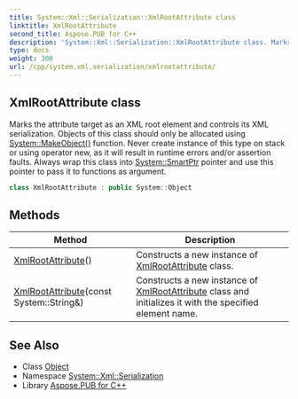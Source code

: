 ```yaml
---
title: System::Xml::Serialization::XmlRootAttribute class
linktitle: XmlRootAttribute
second_title: Aspose.PUB for C++
description: 'System::Xml::Serialization::XmlRootAttribute class. Marks the attribute target as an XML root element and controls its XML serialization. Objects of this class should only be allocated using System::MakeObject() function. Never create instance of this type on stack or using operator new, as it will result in runtime errors and/or assertion faults. Always wrap this class into System::SmartPtr pointer and use this pointer to pass it to functions as argument in C++.'
type: docs
weight: 300
url: /cpp/system.xml.serialization/xmlrootattribute/
---
```

## XmlRootAttribute class


Marks the attribute target as an XML root element and controls its XML serialization. Objects of this class should only be allocated using [System::MakeObject()](../../system/makeobject/) function. Never create instance of this type on stack or using operator new, as it will result in runtime errors and/or assertion faults. Always wrap this class into [System::SmartPtr](../../system/smartptr/) pointer and use this pointer to pass it to functions as argument.

```cpp
class XmlRootAttribute : public System::Object
```

## Methods

| Method | Description |
| --- | --- |
| [XmlRootAttribute](./xmlrootattribute/)() | Constructs a new instance of [XmlRootAttribute](./) class. |
| [XmlRootAttribute](./xmlrootattribute/)(const System::String\&) | Constructs a new instance of [XmlRootAttribute](./) class and initializes it with the specified element name. |
## See Also

* Class [Object](../../system/object/)
* Namespace [System::Xml::Serialization](../)
* Library [Aspose.PUB for C++](../../)
